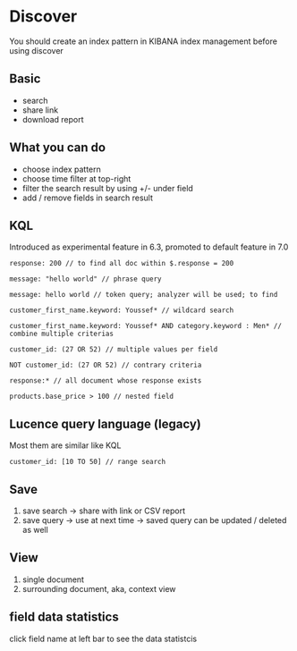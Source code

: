 # Discover
You should create an index pattern in KIBANA index management before using discover
## Basic
- search
- share link
- download report

## What you can do
- choose index pattern
- choose time filter at top-right
- filter the search result by using +/- under field
- add / remove fields in search result

## KQL
Introduced as experimental feature in 6.3, promoted to default feature in 7.0  
```
response: 200 // to find all doc within $.response = 200

message: "hello world" // phrase query

message: hello world // token query; analyzer will be used; to find

customer_first_name.keyword: Youssef* // wildcard search

customer_first_name.keyword: Youssef* AND category.keyword : Men* // combine multiple criterias

customer_id: (27 OR 52) // multiple values per field

NOT customer_id: (27 OR 52) // contrary criteria 

response:* // all document whose response exists

products.base_price > 100 // nested field
```

## Lucence query language (legacy)
Most them are similar like KQL
```
customer_id: [10 TO 50] // range search
```

## Save
1. save search -> share with link or CSV report
2. save query -> use at next time -> saved query can be updated / deleted as well

## View
1. single document
2. surrounding document, aka, context view

## field data statistics
click field name at left bar to see the data statistcis